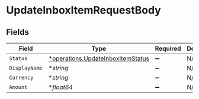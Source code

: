 # UpdateInboxItemRequestBody


## Fields

| Field                                                                                 | Type                                                                                  | Required                                                                              | Description                                                                           |
| ------------------------------------------------------------------------------------- | ------------------------------------------------------------------------------------- | ------------------------------------------------------------------------------------- | ------------------------------------------------------------------------------------- |
| `Status`                                                                              | [*operations.UpdateInboxItemStatus](../../models/operations/updateinboxitemstatus.md) | :heavy_minus_sign:                                                                    | N/A                                                                                   |
| `DisplayName`                                                                         | **string*                                                                             | :heavy_minus_sign:                                                                    | N/A                                                                                   |
| `Currency`                                                                            | **string*                                                                             | :heavy_minus_sign:                                                                    | N/A                                                                                   |
| `Amount`                                                                              | **float64*                                                                            | :heavy_minus_sign:                                                                    | N/A                                                                                   |